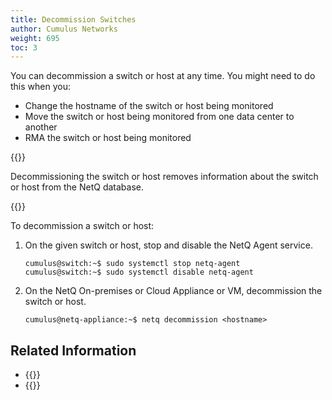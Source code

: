 ```yaml
---
title: Decommission Switches
author: Cumulus Networks
weight: 695
toc: 3
---
```

You can decommission a switch or host at any time. You might need to do this when you:

- Change the hostname of the switch or host being monitored
- Move the switch or host being monitored from one data center to
another
- RMA the switch or host being monitored

{{<notice note>}}

Decommissioning the switch or host removes information about the switch or host from the NetQ database.

{{</notice>}}

To decommission a switch or host:

1. On the given switch or host, stop and disable the NetQ Agent service.

    ```
    cumulus@switch:~$ sudo systemctl stop netq-agent
    cumulus@switch:~$ sudo systemctl disable netq-agent
    ```

2. On the NetQ On-premises or Cloud Appliance or VM, decommission the switch or host.

    ```
    cumulus@netq-appliance:~$ netq decommission <hostname>
    ```

## Related Information

- {{<link title="Manage NetQ Agents">}}
- {{<link title="Uninstall NetQ">}}

